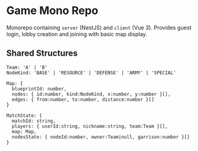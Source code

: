 # Game Mono Repo

Monorepo containing `server` (NestJS) and `client` (Vue 3). Provides guest login, lobby creation and joining with basic map display.

## Shared Structures

```
Team: 'A' | 'B'
NodeKind: 'BASE' | 'RESOURCE' | 'DEFENSE' | 'ARMY' | 'SPECIAL'

Map: {
  blueprintId: number,
  nodes: { id:number, kind:NodeKind, x:number, y:number }[],
  edges: { from:number, to:number, distance:number }[]
}

MatchState: {
  matchId: string,
  players: { userId:string, nickname:string, team:Team }[],
  map: Map,
  nodesState: { nodeId:number, owner:Team|null, garrison:number }[]
}
```
